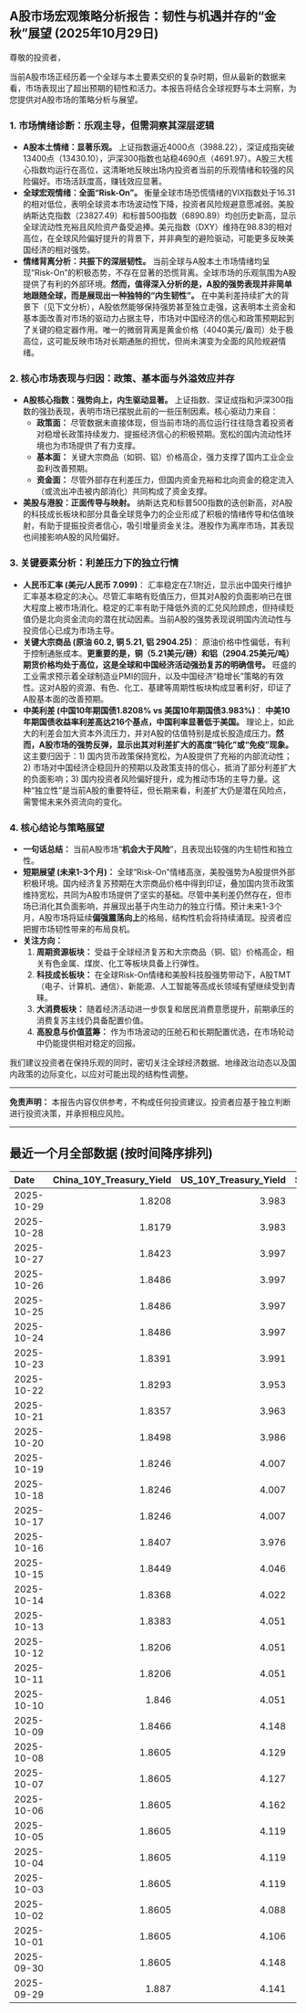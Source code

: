 ## A股市场宏观策略分析报告：韧性与机遇并存的“金秋”展望 (2025年10月29日)

尊敬的投资者，

当前A股市场正经历着一个全球与本土要素交织的复杂时期，但从最新的数据来看，市场表现出了超出预期的韧性和活力。本报告将结合全球视野与本土洞察，为您提供对A股市场的策略分析与展望。

### 1. 市场情绪诊断：乐观主导，但需洞察其深层逻辑

*   **A股本土情绪：显著乐观。**
    上证指数逼近4000点（3988.22），深证成指突破13400点（13430.10），沪深300指数也站稳4690点（4691.97）。A股三大核心指数均运行在高位，这清晰地反映出场内投资者当前的乐观情绪和较强的风险偏好。市场活跃度高，赚钱效应显著。
*   **全球宏观情绪：全面“Risk-On”。**
    衡量全球市场恐慌情绪的VIX指数处于16.31的相对低位，表明全球资本市场波动性下降，投资者风险规避意愿减弱。美股纳斯达克指数（23827.49）和标普500指数（6890.89）均创历史新高，显示全球流动性充裕且风险资产备受追捧。美元指数（DXY）维持在98.83的相对高位，在全球风险偏好提升的背景下，并非典型的避险驱动，可能更多反映美国经济的相对强势。
*   **情绪背离分析：共振下的深层韧性。**
    当前全球与A股本土市场情绪均呈现“Risk-On”的积极态势，不存在显著的恐慌背离。全球市场的乐观氛围为A股提供了有利的外部环境。**然而，值得深入分析的是，A股的强势表现并非简单地跟随全球，而是展现出一种独特的“内生韧性”。** 在中美利差持续扩大的背景下（见下文分析），A股依然能够保持强势甚至独立走强，这表明本土资金和基本面改善对市场的驱动力占据主导，市场对中国经济的信心和政策预期起到了关键的稳定器作用。唯一的微弱背离是黄金价格（4040美元/盎司）处于极高位，这可能反映市场对长期通胀的担忧，但尚未演变为全面的风险规避情绪。

### 2. 核心市场表现与归因：政策、基本面与外溢效应并存

*   **A股核心指数：强势向上，内生驱动显著。**
    上证指数、深证成指和沪深300指数的强劲表现，表明市场已摆脱此前的一些压制因素。核心驱动力来自：
    *   **政策面：** 尽管数据未直接体现，但当前市场的高位运行往往隐含着投资者对稳增长政策持续发力、提振经济信心的积极预期。宽松的国内流动性环境也为市场提供了有力支撑。
    *   **基本面：** 关键大宗商品（如铜、铝）价格高企，强力支撑了国内工业企业盈利改善预期。
    *   **资金面：** 尽管外部存在利差压力，但国内资金充裕和北向资金的稳定流入（或流出冲击被内部消化）共同构成了资金支撑。
*   **美股与港股：正面传导与映射。**
    纳斯达克和标普500指数的迭创新高，对A股的科技成长板块和部分具备全球竞争力的企业形成了积极的情绪传导和估值映射，有助于提振投资者信心，吸引增量资金关注。港股作为离岸市场，其表现也间接影响A股的风险偏好。

### 3. 关键要素分析：利差压力下的独立行情

*   **人民币汇率 (美元/人民币 7.099)**：
    汇率稳定在7.1附近，显示出中国央行维护汇率基本稳定的决心。尽管汇率略有贬值压力，但其对A股的负面影响已在很大程度上被市场消化。稳定的汇率有助于降低外资的汇兑风险顾虑，但持续贬值仍是北向资金流向的潜在扰动因素。当前A股的强势表现说明国内流动性与投资信心已成为市场主导。
*   **关键大宗商品 (原油 60.2, 铜 5.21, 铝 2904.25)**：
    原油价格中性偏低，有利于控制通胀成本。**更重要的是，铜（5.21美元/磅）和铝（2904.25美元/吨）期货价格均处于高位，这是全球和中国经济活动强劲复苏的明确信号。** 旺盛的工业需求预示着全球制造业PMI的回升，以及中国经济“稳增长”策略的有效性。这对A股的资源、有色、化工、基建等周期性板块构成显著利好，印证了A股基本面的改善预期。
*   **中美利差 (中国10年期国债1.8208% vs 美国10年期国债3.983%)**：
    **中美10年期国债收益率利差高达216个基点，中国利率显著低于美国。** 理论上，如此大的利差会加大资本外流压力，并对A股的估值特别是成长股造成压力。**然而，A股市场的强势反弹，显示出其对利差扩大的高度“钝化”或“免疫”现象。** 这主要归因于：1) 国内货币政策保持宽松，为A股提供了充裕的内部流动性；2) 市场对中国经济企稳回升的预期以及政策支持的信心，抵消了部分利差扩大的负面影响；3) 国内投资者风险偏好提升，成为推动市场的主导力量。这种“独立性”是当前A股的重要特征，但长期来看，利差扩大仍是潜在风险点，需警惕未来外资流向的变化。

### 4. 核心结论与策略展望

*   **一句话总结：** 当前A股市场“**机会大于风险**”，且表现出较强的内生韧性和独立性。
*   **短期展望 (未来1-3个月)：**
    全球“Risk-On”情绪高涨，美股强势为A股提供外部积极环境。国内经济复苏预期在大宗商品价格中得到印证，叠加国内货币政策维持宽松，共同为A股市场提供了坚实的基础。尽管中美利差仍然存在，但市场已消化其负面影响，并展现出基于内生动力的独立行情。预计未来1-3个月，A股市场将延续**偏强震荡向上**的格局，结构性机会将持续涌现。投资者应把握市场韧性带来的布局良机。
*   **关注方向：**
    1.  **周期资源板块：** 受益于全球经济复苏和大宗商品（铜、铝）价格高企，相关有色金属、煤炭、化工等板块具备上行弹性。
    2.  **科技成长板块：** 在全球Risk-On情绪和美股科技股强势带动下，A股TMT（电子、计算机、通信）、新能源、人工智能等高成长领域有望继续受到青睐。
    3.  **大消费板块：** 随着经济活动进一步恢复和居民消费意愿提升，前期承压的消费复苏主线仍具备配置价值。
    4.  **高股息与价值蓝筹：** 作为市场波动的压舱石和长期配置优选，在市场轮动中仍能提供相对稳定的回报。

我们建议投资者在保持乐观的同时，密切关注全球经济数据、地缘政治动态以及国内政策的边际变化，以应对可能出现的结构性调整。

---
**免责声明：** 本报告内容仅供参考，不构成任何投资建议。投资者应基于独立判断进行投资决策，并承担相应风险。

---

## 最近一个月全部数据 (按时间降序排列)

| Date       |   China_10Y_Treasury_Yield |   US_10Y_Treasury_Yield |   Shanghai_Composite_Index |   CSI_300_Index |   Shenzhen_Component_Index |   GOLD_spot_price |   OIL_price |   ALUMINUM_future |   BTC_price |   USD_CNY_exchange_rate |   Commodity_Index_ETF |   US_Dollar_Index |   ETH_price |   LEAN_HOGS_future |   COPPER_future |   High_Yield_Bond_ETF |   LIVE_CATTLE_future |   GOLD_near_month_future |   NATURAL_GAS_future |   PLATINUM_future |   SILVER_future |   Long_Term_Treasury_ETF |   CORN_future |   SOYBEANS_future |   WHEAT_future |   SP500_close |   NASDAQ_close |   VIX_close |   GOLD_basis_spot_vs_near |
|:-----------|---------------------------:|------------------------:|---------------------------:|----------------:|---------------------------:|------------------:|------------:|------------------:|------------:|------------------------:|----------------------:|------------------:|------------:|-------------------:|----------------:|----------------------:|---------------------:|-------------------------:|---------------------:|------------------:|----------------:|-------------------------:|--------------:|------------------:|---------------:|--------------:|---------------:|------------:|--------------------------:|
| 2025-10-29 |                     1.8208 |                   3.983 |                    3988.22 |         4691.97 |                    13430.1 |            4040   |       60.2  |           2904.25 |      113115 |                  7.0993 |                 22.59 |            98.832 |     4003.05 |             80.65  |          5.2115 |               81.2    |              226.925 |                   4040.1 |                3.283 |            1611   |          48.36  |                  92.02   |        432.25 |           1092.25 |         530.75 |       6890.89 |        23827.5 |       16.31 |                 -0.100098 |
| 2025-10-28 |                     1.8179 |                   3.983 |                    3988.22 |         4691.97 |                    13430.1 |            3966.2 |       60.15 |           2821.5  |      112956 |                  7.1102 |                 22.59 |            98.69  |     3982.26 |             80.65  |          5.1405 |               81.2    |              226.925 |                   3966.2 |                3.345 |            1577   |          47.125 |                  92.02   |        432    |           1078.25 |         529    |       6890.89 |        23827.5 |       16.42 |                  0        |
| 2025-10-27 |                     1.8423 |                   3.997 |                    3996.95 |         4716.02 |                    13489.4 |            4001.9 |       61.31 |           2800.25 |      114119 |                  7.1211 |                 22.8  |            98.78  |     4120.12 |             81.5   |          5.1405 |               81.28   |              228.825 |                   4001.9 |                3.442 |            1578.4 |          46.562 |                  91.78   |        428.75 |           1067.25 |         526    |       6875.16 |        23637.5 |       15.79 |                  0        |
| 2025-10-26 |                     1.8486 |                   3.997 |                    3950.31 |         4660.68 |                    13289.2 |            4118.4 |       61.5  |           2776.75 |      114472 |                  7.1257 |                 22.85 |            98.95  |     4157.99 |             81.9   |          5.0935 |               81.08   |              233.75  |                   4118.4 |                3.304 |            1593.9 |          48.377 |                  91.47   |        423.25 |           1041.75 |         512.5  |       6791.69 |        23204.9 |       16.37 |                  0        |
| 2025-10-25 |                     1.8486 |                   3.997 |                    3950.31 |         4660.68 |                    13289.2 |            4118.4 |       61.5  |           2776.75 |      111642 |                  7.1257 |                 22.85 |            98.95  |     3953.47 |             81.9   |          5.0935 |               81.08   |              233.75  |                   4118.4 |                3.304 |            1593.9 |          48.377 |                  91.47   |        423.25 |           1041.75 |         512.5  |       6791.69 |        23204.9 |       16.37 |                  0        |
| 2025-10-24 |                     1.8486 |                   3.997 |                    3950.31 |         4660.68 |                    13289.2 |            4118.4 |       61.5  |           2776.75 |      111034 |                  7.1257 |                 22.85 |            98.95  |     3934.57 |             81.9   |          5.0935 |               81.08   |              233.75  |                   4118.4 |                3.304 |            1593.9 |          48.377 |                  91.47   |        423.25 |           1041.75 |         512.5  |       6791.69 |        23204.9 |       16.37 |                  0        |
| 2025-10-23 |                     1.8391 |                   3.991 |                    3922.41 |         4606.35 |                    13025.5 |            4125.5 |       61.79 |           2768.75 |      110070 |                  7.1257 |                 22.84 |            98.94  |     3856.03 |             81.775 |          5.082  |               80.86   |              239.725 |                   4125.5 |                3.344 |            1587.6 |          48.482 |                  91.43   |        428    |           1044.75 |         513    |       6738.44 |        22941.8 |       17.3  |                  0        |
| 2025-10-22 |                     1.8293 |                   3.953 |                    3913.76 |         4592.57 |                    12996.6 |            4044.4 |       58.5  |           2708    |      107689 |                  7.1218 |                 22.46 |            98.9   |     3808.12 |             82.4   |          4.961  |               80.68   |              239.05  |                   4044.4 |                3.45  |            1536   |          47.461 |                  92.06   |        423    |           1034.75 |         503.75 |       6699.4  |        22740.4 |       18.6  |                  0        |
| 2025-10-21 |                     1.8357 |                   3.963 |                    3916.33 |         4607.87 |                    13077.3 |            4087.7 |       57.82 |           2681.25 |      108477 |                  7.1195 |                 22.11 |            98.93  |     3876.76 |             83.275 |          4.93   |               80.76   |              243.675 |                   4087.7 |                3.474 |            1504   |          47.45  |                  92      |        419.75 |           1030.75 |         500.25 |       6735.35 |        22953.7 |       17.87 |                  0        |
| 2025-10-20 |                     1.8498 |                   3.986 |                    3863.89 |         4538.22 |                    12813.2 |            4336.4 |       57.52 |           2689.25 |      110589 |                  7.1264 |                 22.34 |            98.59  |     3980.76 |             82.075 |          4.998  |               80.88   |              241.85  |                   4336.4 |                3.397 |            1634.9 |          51.119 |                  91.55   |        423.25 |           1031.75 |         504.75 |       6735.13 |        22990.5 |       18.23 |                  0        |
| 2025-10-19 |                     1.8246 |                   4.007 |                    3839.75 |         4514.23 |                    12688.9 |            4189.9 |       57.54 |           2683    |      108667 |                  7.123  |                 22.12 |            98.43  |     3984.65 |             82.375 |          4.9315 |               80.72   |              240.25  |                   4189.9 |                3.008 |            1602.3 |          49.864 |                  91.2    |        422.5  |           1019.5  |         503.75 |       6664.01 |        22680   |       20.78 |                  0        |
| 2025-10-18 |                     1.8246 |                   4.007 |                    3839.75 |         4514.23 |                    12688.9 |            4189.9 |       57.54 |           2683    |      107198 |                  7.123  |                 22.12 |            98.43  |     3890.35 |             82.375 |          4.9315 |               80.72   |              240.25  |                   4189.9 |                3.008 |            1602.3 |          49.864 |                  91.2    |        422.5  |           1019.5  |         503.75 |       6664.01 |        22680   |       20.78 |                  0        |
| 2025-10-17 |                     1.8246 |                   4.007 |                    3839.75 |         4514.23 |                    12688.9 |            4189.9 |       57.54 |           2683    |      106468 |                  7.123  |                 22.12 |            98.43  |     3832.56 |             82.375 |          4.9315 |               80.72   |              240.25  |                   4189.9 |                3.008 |            1602.3 |          49.864 |                  91.2    |        422.5  |           1019.5  |         503.75 |       6664.01 |        22680   |       20.78 |                  0        |
| 2025-10-16 |                     1.8407 |                   3.976 |                    3916.23 |         4618.42 |                    13086.4 |            4280.2 |       57.46 |           2686.25 |      108186 |                  7.1262 |                 22.14 |            98.39  |     3894.75 |             82.6   |          4.958  |               80.51   |              243.95  |                   4280.2 |                2.938 |            1734.9 |          53.023 |                  91.34   |        421.75 |           1010.75 |         502.5  |       6629.07 |        22562.5 |       25.31 |                  0        |
| 2025-10-15 |                     1.8449 |                   4.046 |                    3912.21 |         4606.29 |                    13118.8 |            4176.9 |       58.27 |           2643    |      110783 |                  7.1384 |                 22.18 |            98.79  |     3987.46 |             83.6   |          4.972  |               80.8    |              242.175 |                   4176.9 |                3.016 |            1668.7 |          51.073 |                  90.66   |        416.75 |           1006.5  |         498.75 |       6671.06 |        22670.1 |       20.64 |                  0        |
| 2025-10-14 |                     1.8368 |                   4.022 |                    3865.23 |         4539.06 |                    12895.1 |            4138.7 |       58.7  |           2636    |      113119 |                  7.1    |                 22.1  |            99.05  |     4125.41 |             97.475 |          4.9805 |               80.54   |              241.825 |                   4138.7 |                3.028 |            1655.1 |          50.314 |                  90.86   |        413    |           1006.5  |         500.25 |       6644.31 |        22521.7 |       20.81 |                  0        |
| 2025-10-13 |                     1.8383 |                   4.051 |                    3889.5  |         4593.98 |                    13231.5 |            4108.6 |       59.49 |           2653.5  |      115271 |                  7.1    |                 22.35 |            99.27  |     4245.47 |             97.425 |          5.1005 |               80.45   |              240.575 |                   4108.6 |                3.118 |            1669.6 |          50.13  |                  90.57   |        410.75 |           1007.75 |         496.75 |       6654.72 |        22694.6 |       19.03 |                  0        |
| 2025-10-12 |                     1.8206 |                   4.051 |                    3897.03 |         4616.83 |                    13355.4 |            3975.9 |       58.9  |           2603.5  |      115170 |                  7.1275 |                 22.07 |            98.98  |     4164.43 |             97     |          4.8485 |               79.95   |              238.475 |                   3975.9 |                3.106 |            1600.7 |          46.938 |                  90.62   |        413    |           1006.75 |         498.5  |       6552.51 |        22204.4 |       21.66 |                  0        |
| 2025-10-11 |                     1.8206 |                   4.051 |                    3897.03 |         4616.83 |                    13355.4 |            3975.9 |       58.9  |           2603.5  |      110808 |                  7.1275 |                 22.07 |            98.98  |     3750.61 |             97     |          4.8485 |               79.95   |              238.475 |                   3975.9 |                3.106 |            1600.7 |          46.938 |                  90.62   |        413    |           1006.75 |         498.5  |       6552.51 |        22204.4 |       21.66 |                  0        |
| 2025-10-10 |                     1.846  |                   4.051 |                    3897.03 |         4616.83 |                    13355.4 |            3975.9 |       58.9  |           2603.5  |      113214 |                  7.1275 |                 22.07 |            98.98  |     3843.01 |             97     |          4.8485 |               79.95   |              238.475 |                   3975.9 |                3.106 |            1600.7 |          46.938 |                  90.62   |        413    |           1006.75 |         498.5  |       6552.51 |        22204.4 |       21.66 |                  0        |
| 2025-10-09 |                     1.8466 |                   4.148 |                    3933.97 |         4709.48 |                    13725.6 |            3946.3 |       61.51 |           2727.75 |      121706 |                  7.1185 |                 22.55 |            99.54  |     4369.14 |             97     |          5.0755 |               80.42   |              235.025 |                   3946.3 |                3.269 |            1634.1 |          46.85  |                  89.18   |        418.25 |           1022.25 |         506.5  |       6735.11 |        23024.6 |       16.43 |                  0        |
| 2025-10-08 |                     1.8605 |                   4.129 |                    3882.78 |         4640.69 |                    13526.5 |            4043.3 |       62.55 |           2681.25 |      123355 |                  7.119  |                 22.76 |            98.85  |     4527.65 |             97.625 |          5.046  |               80.65   |              233.85  |                   4043.3 |                3.333 |            1678   |          48.656 |                  89.25   |        422    |           1029.5  |         507.25 |       6753.72 |        23043.4 |       16.3  |                  0        |
| 2025-10-07 |                     1.8605 |                   4.127 |                    3882.78 |         4640.69 |                    13526.5 |            3976.6 |       61.73 |           2662    |      121451 |                  7.119  |                 22.73 |            98.58  |     4451.15 |             97.85  |          5.048  |               80.77   |              233.1   |                   3976.6 |                3.498 |            1626.6 |          47.179 |                  89.18   |        419.75 |           1022    |         506.75 |       6714.59 |        22788.4 |       17.24 |                  0        |
| 2025-10-06 |                     1.8605 |                   4.162 |                    3882.78 |         4640.69 |                    13526.5 |            3948.5 |       61.69 |           2636.25 |      124753 |                  7.119  |                 22.64 |            98.11  |     4687.77 |             98.325 |          4.987  |               80.86   |              231.875 |                   3948.5 |                3.357 |            1634.9 |          48.082 |                  88.67   |        421.75 |           1017.75 |         512.75 |       6740.28 |        22941.7 |       16.37 |                  0        |
| 2025-10-05 |                     1.8605 |                   4.119 |                    3882.78 |         4640.69 |                    13526.5 |            3880.8 |       60.88 |           2612.75 |      123513 |                  7.119  |                 22.41 |            97.72  |     4515.42 |             98.975 |          5.058  |               80.84   |              231.025 |                   3880.8 |                3.324 |            1619.3 |          47.597 |                  89.38   |        419    |           1018    |         515.25 |       6715.79 |        22780.5 |       16.65 |                  0        |
| 2025-10-04 |                     1.8605 |                   4.119 |                    3882.78 |         4640.69 |                    13526.5 |            3880.8 |       60.88 |           2612.75 |      122425 |                  7.119  |                 22.41 |            97.72  |     4489.2  |             98.975 |          5.058  |               80.84   |              231.025 |                   3880.8 |                3.324 |            1619.3 |          47.597 |                  89.38   |        419    |           1018    |         515.25 |       6715.79 |        22780.5 |       16.65 |                  0        |
| 2025-10-03 |                     1.8605 |                   4.119 |                    3882.78 |         4640.69 |                    13526.5 |            3880.8 |       60.88 |           2612.75 |      122267 |                  7.119  |                 22.41 |            97.72  |     4514.87 |             98.975 |          5.058  |               80.84   |              231.025 |                   3880.8 |                3.324 |            1619.3 |          47.597 |                  89.38   |        419    |           1018    |         515.25 |       6715.79 |        22780.5 |       16.65 |                  0        |
| 2025-10-02 |                     1.8605 |                   4.088 |                    3882.78 |         4640.69 |                    13526.5 |            3839.7 |       60.48 |           2596.5  |      120681 |                  7.119  |                 22.34 |            97.85  |     4487.92 |             98.675 |          4.898  |               80.93   |              230.525 |                   3839.7 |                3.442 |            1563.8 |          46     |                  89.55   |        421.75 |           1023.75 |         514.75 |       6715.35 |        22844.1 |       16.63 |                  0        |
| 2025-10-01 |                     1.8605 |                   4.106 |                    3882.78 |         4640.69 |                    13526.5 |            3867.5 |       61.78 |           2597.5  |      118649 |                  7.119  |                 22.49 |            97.71  |     4351.11 |             98.425 |          4.8305 |               80.96   |              231.1   |                   3867.5 |                3.476 |            1569.9 |          47.29  |                  89.29   |        416.5  |           1013    |         509.25 |       6711.2  |        22755.2 |       16.29 |                  0        |
| 2025-09-30 |                     1.8605 |                   4.148 |                    3882.78 |         4640.69 |                    13526.5 |            3840.8 |       62.37 |           2594    |      114056 |                  7.1194 |                 22.53 |            97.77  |     4145.96 |             99.85  |          4.805  |               80.809  |              231.85  |                   3840.8 |                3.303 |            1584.6 |          46.253 |                  89.06   |        415.5  |           1001.75 |         508    |       6688.46 |        22660   |       16.28 |                  0        |
| 2025-09-29 |                     1.887  |                   4.141 |                    3862.53 |         4620.05 |                    13479.4 |            3820.9 |       63.45 |           2583.5  |      114400 |                  7.1328 |                 22.62 |            97.91  |     4217.34 |            101.15  |          4.841  |               80.8389 |              231.325 |                   3820.9 |                3.267 |            1609.3 |          46.612 |                  89.3191 |        421.5  |           1010.5  |         519.5  |       6661.21 |        22591.2 |       16.12 |                  0        |